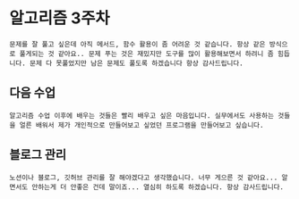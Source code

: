 
# 알고리즘 3주차
    문제를 잘 풀고 싶은데 아직 메서드, 함수 활용이 좀 어려운 것 같습니다. 항상 같은 방식으로 풀게되는 것 같아요.. 문제 푸는 것은 재밌지만 도구를 많이 활용해보면서 하려니 좀 힘듭니다. 문제 다 못풀었지만 남은 문제도 풀도록 하겠습니다 항상 감사드립니다.

## 다음 수업
    알고리즘 수업 이후에 배우는 것들은 빨리 배우고 싶은 마음입니다. 실무에서도 사용하는 것들을 얼른 배워서 제가 개인적으로 만들어보고 싶었던 프로그램을 만들어보고 싶습니다. 

## 블로그 관리
    노션이나 블로그, 깃허브 관리를 잘 해야겠다고 생각했습니다. 너무 게으른 것 같아요... 알면서도 안하는게 더 안좋은 건데 말이죠... 열심히 하도록 하겠습니다. 항상 감사드립니다.